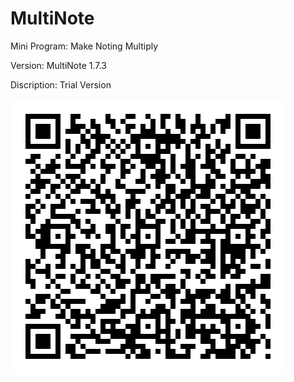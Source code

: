 # MultiNote
Mini Program: Make Noting Multiply

Version: MultiNote 1.7.3

Discription: Trial Version

![](https://github.com/iClassic-Live/MultiNote/blob/master/images/MultiNote%201.7.3.jpg?raw=true)
